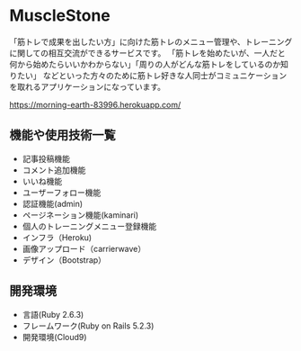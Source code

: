 # MuscleStone

「筋トレで成果を出したい方」に向けた筋トレのメニュー管理や、トレーニングに関しての相互交流ができるサービスです。
「筋トレを始めたいが、一人だと何から始めたらいいかわからない」「周りの人がどんな筋トレをしているのか知りたい」
などといった方々のために筋トレ好きな人同士がコミュニケーションを取れるアプリケーションになっています。

https://morning-earth-83996.herokuapp.com/

## 機能や使用技術一覧
- 記事投稿機能
- コメント追加機能
- いいね機能
- ユーザーフォロー機能
- 認証機能(admin)
- ページネーション機能(kaminari)
- 個人のトレーニングメニュー登録機能
- インフラ（Heroku)
- 画像アップロード（carrierwave）
- デザイン（Bootstrap）

## 開発環境
- 言語(Ruby 2.6.3)
- フレームワーク(Ruby on Rails 5.2.3)
- 開発環境(Cloud9)

